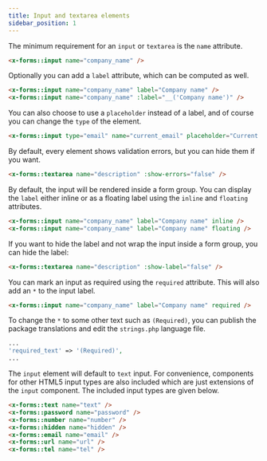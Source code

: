 ```yaml
---
title: Input and textarea elements
sidebar_position: 1
---
```


The minimum requirement for an `input` or `textarea` is the `name` attribute.

```html
<x-forms::input name="company_name" />
```

Optionally you can add a `label` attribute, which can be computed as well.

```html
<x-forms::input name="company_name" label="Company name" />
<x-forms::input name="company_name" :label="__('Company name')" />
```

You can also choose to use a `placeholder` instead of a label, and of course you can change the `type` of the element.

```html
<x-forms::input type="email" name="current_email" placeholder="Current email address" />
```

By default, every element shows validation errors, but you can hide them if you want.

```html
<x-forms::textarea name="description" :show-errors="false" />
```

By default, the input will be rendered inside a form group.
You can display the `label` either inline or as a floating label using the `inline` and `floating` attributes. 

```html
<x-forms::input name="company_name" label="Company name" inline />
<x-forms::input name="company_name" label="Company name" floating />
```

If you want to hide the label and not wrap the input inside a form group, you can hide the label:

```html
<x-forms::textarea name="description" :show-label="false" />
```

You can mark an input as required using the `required` attribute.
This will also add an `*` to the input label.

```html
<x-forms::input name="company_name" label="Company name" required />
```

To change the `*` to some other text such as `(Required)`, you can publish the package translations and edit the `strings.php` language file.

```php
...
'required_text' => '(Required)',
...
```

The `input` element will default to `text` input.
For convenience, components for other HTML5 input types are also included which are just extensions of the `input` component.
The included input types are given below.

```html
<x-forms::text name="text" />
<x-forms::password name="password" />
<x-forms::number name="number" />
<x-forms::hidden name="hidden" />
<x-forms::email name="email" />
<x-forms::url name="url" />
<x-forms::tel name="tel" />
```
